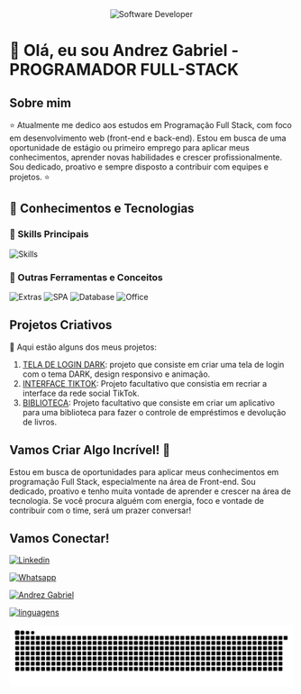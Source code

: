 <div align="center">
  <img src="https://www.gabrielcorralcardenas.com/content/images/size/w2000/2024/03/web3.gif" alt="Software Developer">
</div>

# 🚀 Olá, eu sou Andrez Gabriel - PROGRAMADOR FULL-STACK

## Sobre mim

⭐ Atualmente me dedico aos estudos em Programação Full Stack, com foco em desenvolvimento web (front-end e back-end). Estou em busca de uma oportunidade de estágio ou primeiro emprego para aplicar meus conhecimentos, aprender novas habilidades e crescer profissionalmente. Sou dedicado, proativo e sempre disposto a contribuir com equipes e projetos. ⭐

## 🧠 Conhecimentos e Tecnologias

### 🚀 Skills Principais

![Skills](https://skillicons.dev/icons?i=html,css,javascript,react,bootstrap,nodejs,python,mysql,git,github,vscode,trello)

### 🧩 Outras Ferramentas e Conceitos

![Extras](https://img.shields.io/badge/Scrum-Agile_Framework-green?style=flat)
![SPA](https://img.shields.io/badge/SPA-Single_Page_App-blue?style=flat)
![Database](https://img.shields.io/badge/Banco_de_Dados-Relacional-blue?style=flat)
![Office](https://img.shields.io/badge/Microsoft_Office-EA3C00?style=flat&logo=microsoftoffice&logoColor=white)


## Projetos Criativos

🎨 Aqui estão alguns dos meus projetos:

1. [TELA DE LOGIN DARK](https://github.com/andrezgabriel/tela-login-dark): projeto que consiste em criar uma tela de login com o tema DARK, design responsivo e animação.
2. [INTERFACE TIKTOK](https://github.com/andrezgabriel/tiktok_ADS): Projeto facultativo que consistia em recriar a interface da rede social TikTok.
3. [BIBLIOTECA](https://github.com/andrezgabriel/atividade_react): Projeto facultativo que consiste em criar um aplicativo para uma biblioteca para fazer o controle de empréstimos e devolução de livros.

## Vamos Criar Algo Incrível! 💫

 Estou em busca de oportunidades para aplicar meus conhecimentos em programação Full Stack, especialmente na área de Front-end. Sou dedicado, proativo e tenho muita vontade de aprender e crescer na área de tecnologia. Se você procura alguém com energia, foco e vontade de contribuir com o time, será um prazer conversar! 

## Vamos Conectar!

[![Linkedin](https://img.shields.io/badge/-LinkedIn-%230077B5?style=flat-square&logo=Linkedin&logoColor=white&link=https://www.linkedin.com/in/andrez-gabriel-4848631a3)](https://www.linkedin.com/in/andrez-gabriel-4848631a3)

[![Whatsapp](https://img.shields.io/badge/-WhatsApp-%2304CC0D?style=flat-square&logo=Whatsapp&logoColor=white&link=https://wa.me/5581999706477)](https://wa.me/5581999706477)



[![Andrez Gabriel](https://github-readme-stats.vercel.app/api?username=andrezgabriel&theme=dark)](https://github.com/anuraghazra/github-readme-stats)

[![linguagens](https://github-readme-stats.vercel.app/api/top-langs/?username=andrezgabriel&hide=html&layout=compact&theme=dark)](https://github.com/anuraghazra/github-readme-stats)

<picture align="center">
  <source media="(prefers-color-scheme: dark)" srcset="https://raw.githubusercontent.com/andrezgabriel/andrezgabriel/output/github-contribution-grid-snake-dark.svg">
  <source media="(prefers-color-scheme: light)" srcset="https://raw.githubusercontent.com/andrezgabriel/andrezgabriel/output/github-contribution-grid-snake-dark.svg">
  <img align="center" alt="github contribution grid snake animation" src="https://raw.githubusercontent.com/andrezgabriel/andrezgabriel/output/github-contribution-grid-snake.svg">
</picture>





